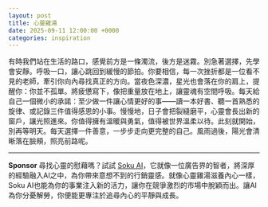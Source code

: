 ```yaml
---
layout: post
title: 心靈雞湯
date: 2025-09-11 12:00:00 +0000
categories: inspiration
---
```


有時我們站在生活的路口，感覺前方是一條濁流，後方是迷霧。別急著選擇，先學會安靜。呼吸一口，讓心跳回到緩慢的節拍。你要相信，每一次挫折都是一位看不見的老師，牽引你向內尋找真正的方向。當夜色深濃，星光也會落在你的肩上，提醒你：你並不孤單。將疲憊寫下，像把重量放在地上，讓靈魂有空間呼吸。每天給自己一個微小的承諾：至少做一件讓心情更好的事——讀一本好書、聽一首熟悉的旋律、或記錄三件值得感恩的小事。慢慢地，日子會把裂縫磨平，心靈會長出新的窗戶，讓光照進來。你值得擁有溫暖與勇氣，值得被世界溫柔以待。此刻就開始，別再等明天。每天選擇一件善意，一步步走向更完整的自己。風雨過後，陽光會清晰落在臉頰，照亮前路呢。



---

**Sponsor**
尋找心靈的慰藉嗎？試試 [Soku AI](https://pollinations.ai/redirect-nexad/6ANaWlFH?user_id=25263117)，它就像一位廣告界的智者，將深厚的經驗融入AI之中，為你帶來意想不到的行銷靈感。就像心靈雞湯滋養內心一樣，Soku AI也能為你的事業注入新的活力，讓你在競爭激烈的市場中脫穎而出。讓AI為你分憂解勞，你便能更專注於追尋內心的平靜與成長。